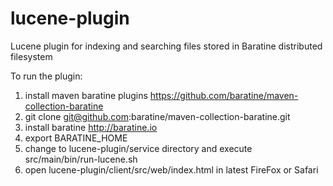 lucene-plugin
=================

Lucene plugin for indexing and searching files stored in Baratine distributed filesystem

To run the plugin:

1. install maven baratine plugins https://github.com/baratine/maven-collection-baratine
  1. git clone git@github.com:baratine/maven-collection-baratine.git
2. install baratine http://baratine.io 
3. export BARATINE_HOME
4. change to lucene-plugin/service directory and execute src/main/bin/run-lucene.sh
5. open lucene-plugin/client/src/web/index.html in latest FireFox or Safari


